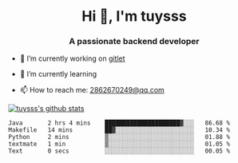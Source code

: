 <h1 align="center">Hi 👋, I'm tuysss</h1>
<h3 align="center">A passionate backend developer </h3>

- 🔭 I’m currently working on [gitlet](https://github.com/tuysss/cs61b-sp21)

- 🌱 I’m currently learning 
    
- 📫 How to reach me: 2862670249@qq.com

[![tuysss's github stats](https://github-readme-stats.vercel.app/api?username=tuysss)](https://github.com/tuysss/github-readme-stats)

<!--START_SECTION:waka-->

```text
Java       2 hrs 4 mins    █████████████████████▓░░░   86.68 %
Makefile   14 mins         ██▓░░░░░░░░░░░░░░░░░░░░░░   10.34 %
Python     2 mins          ▒░░░░░░░░░░░░░░░░░░░░░░░░   01.88 %
textmate   1 min           ▒░░░░░░░░░░░░░░░░░░░░░░░░   01.05 %
Text       0 secs          ░░░░░░░░░░░░░░░░░░░░░░░░░   00.05 %
```

<!--END_SECTION:waka-->
